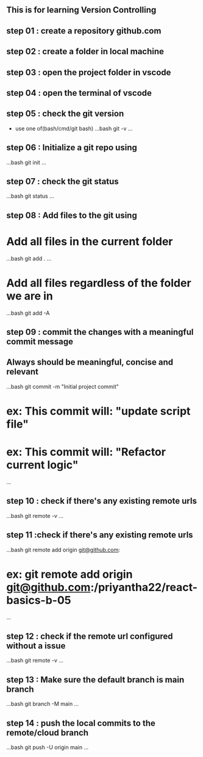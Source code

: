 ## This is for learning Version Controlling

## step 01 : create a repository github.com

## step 02 : create a folder in local machine

## step 03 : open the project folder in vscode

## step 04 : open the terminal of vscode

## step 05 : check the git version
- use one of(bash/cmd/git bash)
...bash
git -v
...

## step 06 : Initialize a git repo using

...bash
git init
...

## step 07 : check the git status

...bash
git status
...

## step 08 : Add files to the git using

# Add all files in the current folder
...bash
git add .
...

# Add all files regardless of the folder  we are in

...bash
git add -A

## step 09 : commit the changes with a meaningful commit message

## Always should be meaningful, concise and relevant

...bash
git commit -m "Initial project commit"

# ex: This commit will: "update script file" 

# ex: This commit will: "Refactor current logic" 
...

## step 10 : check if there's any existing remote urls

...bash
git remote -v
...

## step 11 :check if there's any existing remote urls

...bash
git remote add origin git@github.com:<remote-url>

# ex: git remote add origin git@github.com:/priyantha22/react-basics-b-05
...

## step 12 : check if the remote url configured without a issue

...bash
git remote -v
...

## step 13 : Make sure the default branch is main branch

...bash
git branch -M main
...

## step 14 : push the local commits to the remote/cloud branch

...bash
git push -U origin main
...